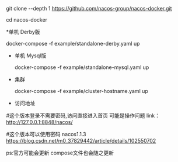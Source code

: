 ﻿
  git clone --depth 1 https://github.com/nacos-group/nacos-docker.git

  cd nacos-docker


*单机 Derby版

  docker-compose -f example/standalone-derby.yaml up

* 单机 Mysql版


  docker-compose -f example/standalone-mysql.yaml up


* 集群


  docker-compose -f example/cluster-hostname.yaml up 



 
* 访问地址
  
 #这个版本登录不需要密码,访问直接进入首页 可能是操作问题
  link：http://127.0.0.1:8848/nacos/


#这个版本可以使用密码
nacos1.1.3
https://blog.csdn.net/m0_37829442/article/details/102550702


ps:官方可能会更新 compose文件也会随之更新 





